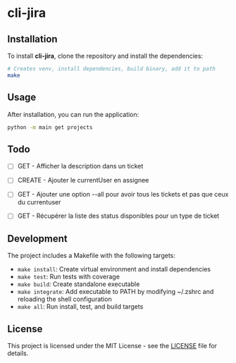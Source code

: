 # cli-jira

## Installation

To install **cli-jira**, clone the repository and install the dependencies:

```bash
# Creates venv, install dependencies, build binary, add it to path
make
```

## Usage

After installation, you can run the application:

```bash
python -m main get projects
```

## Todo

* [ ] GET - Afficher la description dans un ticket
* [ ] CREATE - Ajouter le currentUser en assignee
* [ ] GET - Ajouter une option --all pour avoir tous les tickets et pas que ceux du currentuser
* [ ] GET - Récupérer la liste des status disponibles pour un type  de ticket


## Development

The project includes a Makefile with the following targets:

- `make install`: Create virtual environment and install dependencies
- `make test`: Run tests with coverage
- `make build`: Create standalone executable
- `make integrate`: Add executable to PATH by modifying ~/.zshrc and reloading the shell configuration
- `make all`: Run install, test, and build targets



## License

This project is licensed under the MIT License - see the [LICENSE](LICENSE) file for details.
